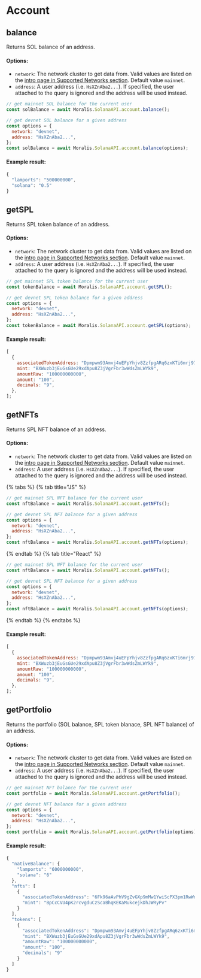 # Account

## balance

Returns SOL balance of an address.

#### Options:

- `network`: The network cluster to get data from. Valid values are listed on the [intro page in Supported Networks section](https://docs.moralis.io/moralis-server/solana-sdk/intro#supported-networks). Default value `mainnet`.
- `address`: A user address (i.e. `HsXZnAba2...`). If specified, the user attached to the query is ignored and the address will be used instead.

```javascript
// get mainnet SOL balance for the current user
const solBalance = await Moralis.SolanaAPI.account.balance();

// get devnet SOL balance for a given address
const options = {
  network: "devnet",
  address: "HsXZnAba2...",
};
const solBalance = await Moralis.SolanaAPI.account.balance(options);
```

#### Example result:

```javascript
{
  "lamports": "500000000",
  "solana": "0.5"
}
```

## getSPL

Returns SPL token balance of an address.

#### Options:

- `network`: The network cluster to get data from. Valid values are listed on the [intro page in Supported Networks section](https://docs.moralis.io/moralis-server/solana-sdk/intro#supported-networks). Default value `mainnet`.
- `address`: A user address (i.e. `HsXZnAba2...`). If specified, the user attached to the query is ignored and the address will be used instead.

```javascript
// get mainnet SPL token balance for the current user
const tokenBalance = await Moralis.SolanaAPI.account.getSPL();

// get devnet SPL token balance for a given address
const options = {
  network: "devnet",
  address: "HsXZnAba2...",
};
const tokenBalance = await Moralis.SolanaAPI.account.getSPL(options);
```

#### Example result:

```javascript
[
  {
    associatedTokenAddress: "Dpmpwm93Amvj4uEFpYhjv8ZzfpgARq6zxKTi6mrj97gW",
    mint: "BXWuzb3jEuGsGUe29xdApu8Z3jVgrFbr3wWdsZmLWYk9",
    amountRaw: "100000000000",
    amount: "100",
    decimals: "9",
  },
];
```

## getNFTs

Returns SPL NFT balance of an address.

#### Options:

- `network`: The network cluster to get data from. Valid values are listed on the [intro page in Supported Networks section](https://docs.moralis.io/moralis-server/solana-sdk/intro#supported-networks). Default value `mainnet`.
- `address`: A user address (i.e. `HsXZnAba2...`). If specified, the user attached to the query is ignored and the address will be used instead.

{% tabs %}
{% tab title="JS" %}

```javascript
// get mainnet SPL NFT balance for the current user
const nftBalance = await Moralis.SolanaAPI.account.getNFTs();

// get devnet SPL NFT balance for a given address
const options = {
  network: "devnet",
  address: "HsXZnAba2...",
};
const nftBalance = await Moralis.SolanaAPI.account.getNFTs(options);
```

{% endtab %}
{% tab title="React" %}

```javascript
// get mainnet SPL NFT balance for the current user
const nftBalance = await Moralis.SolanaAPI.account.getNFTs();

// get devnet SPL NFT balance for a given address
const options = {
  network: "devnet",
  address: "HsXZnAba2...",
};
const nftBalance = await Moralis.SolanaAPI.account.getNFTs(options);
```

{% endtab %}
{% endtabs %}

#### Example result:

```javascript
[
  {
    associatedTokenAddress: "Dpmpwm93Amvj4uEFpYhjv8ZzfpgARq6zxKTi6mrj97gW",
    mint: "BXWuzb3jEuGsGUe29xdApu8Z3jVgrFbr3wWdsZmLWYk9",
    amountRaw: "100000000000",
    amount: "100",
    decimals: "9",
  },
];
```

## getPortfolio

Returns the portfolio (SOL balance, SPL token blanace, SPL NFT balance) of an address.

#### Options:

- `network`: The network cluster to get data from. Valid values are listed on the [intro page in Supported Networks section](https://docs.moralis.io/moralis-server/solana-sdk/intro#supported-networks). Default value `mainnet`.
- `address`: A user address (i.e. `HsXZnAba2...`). If specified, the user attached to the query is ignored and the address will be used instead.

```javascript
// get mainnet NFT balance for the current user
const portfolio = await Moralis.SolanaAPI.account.getPortfolio();

// get devnet NFT balance for a given address
const options = {
  network: "devnet",
  address: "HsXZnAba2...",
};
const portfolio = await Moralis.SolanaAPI.account.getPortfolio(options);
```

#### Example result:

```javascript
{
  "nativeBalance": {
    "lamports": "6000000000",
    "solana": "6"
  },
  "nfts": [
    {
      "associatedTokenAddress": "6Fk96aAvPhV9gZvGXp9mMw1YwiScPX3pm1RwWn11eGrQ",
      "mint": "BpCcCVU4pK2rcvgduCzScaBhqKEKaMukcejkDhJWRyPv"
    }
  ],
  "tokens": [
    {
      "associatedTokenAddress": "Dpmpwm93Amvj4uEFpYhjv8ZzfpgARq6zxKTi6mrj97gW",
      "mint": "BXWuzb3jEuGsGUe29xdApu8Z3jVgrFbr3wWdsZmLWYk9",
      "amountRaw": "100000000000",
      "amount": "100",
      "decimals": "9"
    }
  ]
}
```
